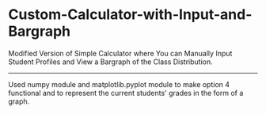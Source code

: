 # Custom-Calculator-with-Input-and-Bargraph

Modified Version of Simple Calculator where You can Manually Input Student Profiles and View a Bargraph of the Class Distribution.
___________________________________________________________________________________________________________________________________

Used numpy module and matplotlib.pyplot module to make option 4 functional and to represent the current students' grades in the form of a graph.
